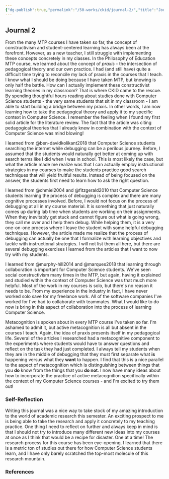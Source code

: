 ```yaml
---
{"dg-publish":true,"permalink":"/50-works/ckid/journal-2/","title":"Journal 2","noteIcon":"","created":"2024.08.31 05:14","updated":"2024.09.09 16:17"}
---
```



## Journal 2

From the many MTP courses I have taken so far, the concept of constructivism and student-centered learning has always been at the forefront. However, as a new teacher, I still struggle with implementing these concepts concretely in my classes. In the Philosophy of Education MTP course, we learned about the concept of _praxis_ - the intersection of pedagogical theory and our own practice. I had (and still have) quite a difficult time trying to reconcile my lack of praxis in the courses that I teach. I know what I should be doing because I have taken MTP, but knowing is only half the battle. How can I actually implement these constructivist learning theories in my classroom? That is where CKID came to the rescue. By spending thoughtful hours reading about studies done with Computer Science students - the very same students that sit in my classroom - I am able to start building a bridge between my praxis. In other words, I am now learning how to take the pedagogical theory and apply it to my specific context in Computer Science. I remember the feeling when I found my first solid article for the literature review. The fact that the article was citing pedagogical theories that I already knew in combination with the context of Computer Science was mind blowing!

I learned from @ben-davidkolikant2018 that Computer Science students searching the internet while debugging can be a perilous journey. Before, I assumed that the students would naturally get better at coming up with search terms like I did when I was in school. This is most likely the case, but what the article made me realize was that I can actually employ instructional strategies in my courses to make the students practice good search techniques that will yield fruitful results. Instead of being focused on the answer, the students first need to learn how to ask the right question.

I learned from @chmiel2004 and @fitzgerald2010 that Computer Science students learning the process of debugging is complex and there are many cognitive processes involved. Before, I would not focus on the process of debugging at all in my course material. It is something that just naturally comes up during lab time when students are working on their assignments. When they inevitably get stuck and cannot figure out what is going wrong, they call me over and I help them debug. While helping them, it is a very one-on-one process where I leave the student with some helpful debugging techniques. However, the article made me realize that the process of debugging can actually be one that I formalize with learning objectives and tackle with instructional strategies. I will not list them all here, but there are several debugging exercises I learned from the articles that I want to now try with my students.

I learned from @murphy-hill2014 and @marques2018 that learning through collaboration is important for Computer Science students. We've seen social constructivism many times in the MTP, but again, having it explained and studied within the context of Computer Science was that much more helpful. Most of the work in my courses is solo, but there's no reason it needs to be. From my experience in the industry in fact, I have never worked solo save for my freelance work. All of the software companies I've worked for I've had to collaborate with teammates. What I would like to do now is bring in this aspect of collaboration into the process of learning Computer Science.

Metacognition is spoken about in every MTP course I've taken so far. I'm ashamed to admit it, but active metacognition is all but absent in the courses I teach. Again, the idea of praxis presents itself in my pedagogical life. Several of the articles I researched had a metacognitive component to the experiments where students would have to answer questions and reflect on the task they had just completed. I always tell my students when they are in the middle of debugging that they must first separate what **is** happening versus what they **want** to happen. I find that this is a nice parallel to the aspect of metacognition which is distinguishing between things that you **do** know from the things that you **do not**. I now have many ideas about how to incorporate the practice of active metacognition specifically within the context of my Computer Science courses - and I'm excited to try them out!

### Self-Reflection

Writing this journal was a nice way to take stock of my amazing introduction to the world of academic research this semester. An exciting prospect to me is being able to take the research and apply it concretely to my teaching practice. One thing I need to reflect on further and always keep in mind is that I should not try to introduce many different new ideas into my courses at once as I think that would be a recipe for disaster. One at a time! The research process for this course has been eye-opening. I learned that there is a metric ton of studies out there for how Computer Science students learn, and I have only barely scratched the top-most molecule of this research mountain.

### References

